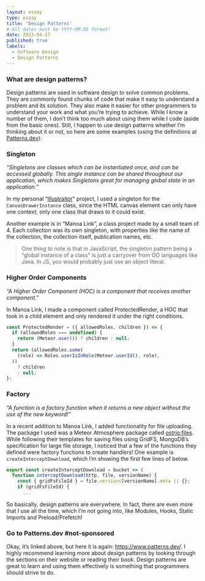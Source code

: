 ```yaml
---
layout: essay
type: essay
title: 'Design Patterns'
# All dates must be YYYY-MM-DD format!
date: 2023-04-27
published: true
labels:
  - Software Design
  - Design Patterns
---
```


### What are design patterns?

Design patterns are used in software design to solve common problems. They are commonly found chunks of code that make it easy to understand a problem and its solution. They also make it easier for other programmers to understand your work and what you’re trying to achieve. While I know a number of them, I don’t think too much about using them while I code (aside from the basic ones). Still, I happen to use design patterns whether I’m thinking about it or not, so here are some examples (using the definitions at [Patterns.dev](https://www.patterns.dev/)):

### Singleton

*“Singletons are classes which can be instantiated once, and can be accessed globally. This single instance can be shared throughout our application, which makes Singletons great for managing global state in an application.”*

In my personal “[Illustraitor](https://winstonco.org/314-techfolio/projects/illustraitor)" project, I used a singleton for the `CanvasDrawerInstance` class, since the HTML canvas element can only have one context, only one class that draws to it could exist.

Another example is in “Manoa Link”, a class project made by a small team of 4. Each collection was its own singleton, with properties like the name of the collection, the collection itself, publication names, etc.

> One thing to note is that in JavaScript, the singleton pattern being a “global instance of a class”  is just a carryover from OO languages like Java. In JS, you would probably just use an object literal.

### Higher Order Components

*“A Higher Order Component (HOC) is a component that receives another component.”*

In Manoa Link, I made a component called ProtectedRender, a HOC that took in a child element and only rendered it under the right conditions.

```jsx
const ProtectedRender = ({ allowedRoles, children }) => {
  if (allowedRoles === undefined) {
    return (Meteor.user()) ? children : null;
  }
  return (allowedRoles.some(
    (role) => Roles.userIsInRole(Meteor.userId(), role),
  ))
    ? children
    : null;
};
```

### Factory

*“A function is a factory function when it returns a new object without the use of the new keyword!”*

In a recent addition to Manoa Link, I added functionality for file uploading. The package I used was a Meteor Atmosphere package called [ostrio:files](https://packosphere.com/ostrio/files). While following their templates for saving files using GridFS, MongoDB’s specification for large file storage, I noticed that a few of the functions they defined were factory functions to create handlers! One example is `createInterceptDownload`, which I’m showing the first few lines of below.

```jsx
export const createInterceptDownload = bucket => (
  function interceptDownload(http, file, versionName) {
    const { gridFsFileId } = file.versions[versionName].meta || {};
    if (gridFsFileId) {
      ...
```

So basically, design patterns are everywhere. In fact, there are even more that I use all the time, which I’m not going into, like Modules, Hooks, Static Imports and Preload/Prefetch!

### Go to Patterns.dev #not-sponsored

Okay, it’s linked above, but here it is again: https://www.patterns.dev/. I highly recommend learning more about design patterns by looking through the sections on their website or reading their book. Design patterns are great to learn and using them effectively is something that programmers should strive to do.
